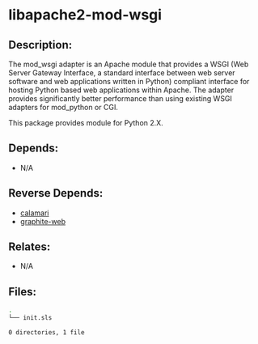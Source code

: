 # libapache2-mod-wsgi

## Description:

The mod_wsgi adapter is an Apache module that provides a WSGI (Web Server Gateway Interface, a standard interface between web server software and web applications written in Python) compliant interface for hosting Python based web applications within Apache. The adapter provides significantly better performance than using existing WSGI adapters for mod_python or CGI.

This package provides module for Python 2.X.

## Depends:

  -  N/A

## Reverse Depends:

  -  [calamari](/salt/calamari)
  -  [graphite-web](/salt/graphite-web)

## Relates:

  -  N/A

## Files:

```bash
.
└── init.sls

0 directories, 1 file
```
